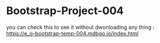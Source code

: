 # Bootstrap-Project-004
you can check this to see it without dwonloading any thing :  
                  https://e_g-bootstrap-temp-004.mdbgo.io/index.html
